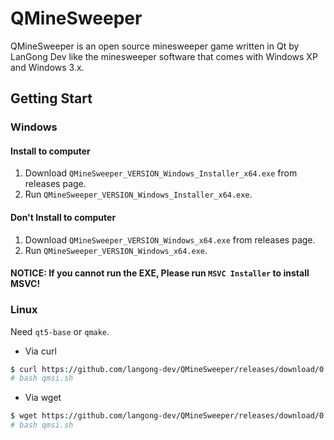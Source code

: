 # QMineSweeper

QMineSweeper is an open source minesweeper game written in Qt by LanGong Dev like the minesweeper software that comes with Windows XP and Windows 3.x.

## Getting Start

### Windows

#### Install to computer

1. Download `QMineSweeper_VERSION_Windows_Installer_x64.exe` from releases page.
2. Run `QMineSweeper_VERSION_Windows_Installer_x64.exe`.

#### Don't Install to computer

1. Download `QMineSweeper_VERSION_Windows_x64.exe` from releases page.
2. Run `QMineSweeper_VERSION_Windows_x64.exe`.

#### NOTICE: If you cannot run the EXE, Please run `MSVC Installer` to install MSVC!

### Linux

Need `qt5-base` or `qmake`.

- Via curl

```bash
$ curl https://github.com/langong-dev/QMineSweeper/releases/download/0.0.1/QMineSweeper_0.0.1_Linux-MacOS_Compiler.sh > qmsi.sh
# bash qmsi.sh
```

- Via wget

```bash
$ wget https://github.com/langong-dev/QMineSweeper/releases/download/0.0.1/QMineSweeper_0.0.1_Linux-MacOS_Compiler.sh -O qmsi.sh
# bash qmsi.sh
```
